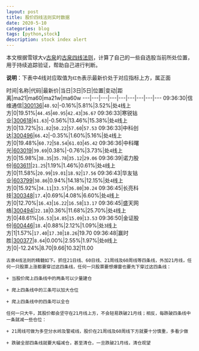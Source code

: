 ```yaml
---
layout: post
title: 股价四线法则实时数据
date: 2020-5-10
categories: blog
tags: [python,stock]
description: stock index alert
---
```



本文根据雪球大v[古泉](https://xueqiu.com/u/7148646888)的[古泉四线法则](https://xueqiu.com/7148646888/130498192)，计算了自己的一些自选股当前所处位置，用于持续追踪验证，帮助自己进行判断。

**说明**：下表中4线对应取值为`红色`表示最新价处于对应指标上方，属正面

时间|名称|代码|最新价|当日|3日|5日|位置|变动|距离|ma21|ma60|ma21w|ma60w
---|---|---|---|---|---|---|---|---
09:36:30|信维通信|[300136](https://xueqiu.com/S/SZ300136)|`48.92`|-0.16%|5.81%|3.52%|处`4`线上方|0|19.51%|`44.45`|`40.95`|`42.43`|`36.67`
09:36:33|寒锐钴业|[300618](https://xueqiu.com/S/SZ300618)|`61.63`|-0.56%|13.46%|15.38%|处`4`线上方|0|13.72%|`51.82`|`50.22`|`57.60`|`57.53`
09:36:33|中科创达|[300496](https://xueqiu.com/S/SZ300496)|`66.42`|-0.35%|1.60%|5.16%|处`4`线上方|0|19.48%|`60.72`|`58.54`|`61.03`|`45.42`
09:36:36|中科曙光|[603019](https://xueqiu.com/S/SH603019)|`39.69`|0.38%|-0.76%|3.73%|处`4`线上方|0|15.98%|`38.35`|`35.78`|`35.12`|`29.06`
09:36:39|诺力股份|[603611](https://xueqiu.com/S/SH603611)|`21.25`|1.19%|1.46%|0.61%|处`4`线上方|0|11.58%|`20.99`|`19.01`|`18.92`|`17.56`
09:36:43|华友钴业|[603799](https://xueqiu.com/S/SH603799)|`38.86`|0.94%|14.18%|12.15%|处`4`线上方|0|15.92%|`34.11`|`33.57`|`36.80`|`30.24`
09:36:45|长亮科技|[300348](https://xueqiu.com/S/SZ300348)|`17.4`|0.69%|4.08%|6.60%|处`4`线上方|0|12.70%|`16.43`|`16.22`|`16.58`|`13.17`
09:36:45|盛天网络|[300494](https://xueqiu.com/S/SZ300494)|`22.18`|0.36%|11.68%|25.70%|处`4`线上方|0|48.61%|`16.53`|`14.85`|`15.09`|`13.53`
09:36:50|金证股份|[600446](https://xueqiu.com/S/SH600446)|`18.4`|0.88%|2.12%|1.09%|处`3`线上方|1|1.57%|`17.40`|`17.30`|`18.26`|19.70
09:36:48|赢时胜|[300377](https://xueqiu.com/S/SZ300377)|`8.64`|0.00%|2.55%|1.97%|处`0`线上方|0|-12.24%|8.70|9.66|10.32|11.00

```
古泉4线法则的精髓如下。抓住21日线、60日线、21周线及60周线等四条线，外加21月线，任何一只股票上涨都要穿过这四条线，任何一只股票要想爆雷也要先下穿过这四条线：

+ 当股价爬上四条线中的两条可以少量建仓

+ 爬上四条线中的三条可以加大仓位

+ 爬上四条线中的四条可以全仓

任何一只大牛，其股价都会坚守在21月线上方，不会轻易跌破21月线；相反，每跌破四条线中一条就减一些仓位：

+ 21周线可做为多空分水岭及警戒线，股价在21周线及60周线下方就要十分慎重，多看少做

+ 跌破全部四条线就要大幅减仓，甚至清仓，一旦跌破21月线，清仓观望
```